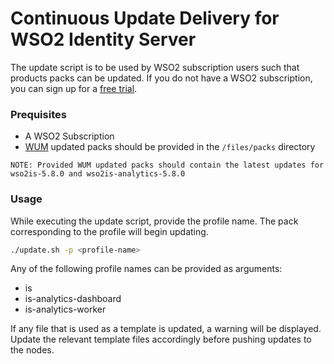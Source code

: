 # Continuous Update Delivery for WSO2 Identity Server

The update script is to be used by WSO2 subscription users such that products packs can be updated. If you do not have a WSO2 subscription, you can sign up for a [free trial](https://wso2.com/subscription/free-trial).

### Prequisites
* A WSO2 Subscription
* [WUM](https://wso2.com/updates/wum) updated packs should be provided in the `/files/packs` directory

`
NOTE: Provided WUM updated packs should contain the latest updates for wso2is-5.8.0 and wso2is-analytics-5.8.0
`

### Usage
While executing the update script, provide the profile name. The pack corresponding to the profile will begin updating.
```bash
./update.sh -p <profile-name>
```
Any of the following profile names can be provided as arguments:
* is
* is-analytics-dashboard
* is-analytics-worker

If any file that is used as a template is updated, a warning will be displayed. Update the relevant template files accordingly before pushing updates to the nodes.
